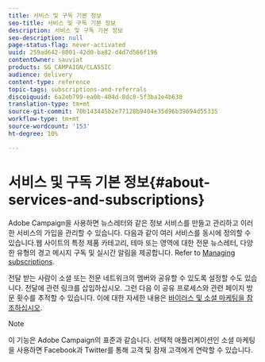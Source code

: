 ```yaml
---
title: 서비스 및 구독 기본 정보
seo-title: 서비스 및 구독 기본 정보
description: 서비스 및 구독 기본 정보
seo-description: null
page-status-flag: never-activated
uuid: 259ad642-8001-42d0-ba82-d4d7d566f196
contentOwner: sauviat
products: SG_CAMPAIGN/CLASSIC
audience: delivery
content-type: reference
topic-tags: subscriptions-and-referrals
discoiquuid: 6a2eb799-ea0b-404d-8dc8-5f3ba1e4b630
translation-type: tm+mt
source-git-commit: 70b143445b2e77128b9404e35d96b39694d55335
workflow-type: tm+mt
source-wordcount: '153'
ht-degree: 10%

---
```



# 서비스 및 구독 기본 정보{#about-services-and-subscriptions}

Adobe Campaign을 사용하면 뉴스레터와 같은 정보 서비스를 만들고 관리하고 이러한 서비스의 가입을 관리할 수 있습니다. 다음과 같이 여러 서비스를 동시에 정의할 수 있습니다.웹 사이트의 특정 제품 카테고리, 테마 또는 영역에 대한 전문 뉴스레터, 다양한 유형의 경고 메시지 구독 및 실시간 알림을 제공합니다. Refer to [Managing subscriptions](../../delivery/using/managing-subscriptions.md).

전달 받는 사람이 소셜 또는 전문 네트워크의 멤버와 공유할 수 있도록 설정할 수도 있습니다. 전달에 관련 링크를 삽입하십시오. 그런 다음 이 공유 프로세스와 관련 페이지 방문 횟수를 추적할 수 있습니다. 이에 대한 자세한 내용은 [바이러스 및 소셜 마케팅을 참조하십시오](../../delivery/using/viral-and-social-marketing.md).

>[!NOTE]
>
>이 기능은 Adobe Campaign의 표준과 같습니다. 선택적 애플리케이션인 소셜 마케팅을 사용하면 Facebook과 Twitter를 통해 고객 및 잠재 고객에게 연락할 수 있습니다.
